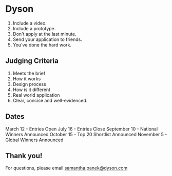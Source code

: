 # Dyson

1. Include a video.
2. Include a prototype.
3. Don't apply at the last minute.
4. Send your application to friends.
5. You've done the hard work. 

## Judging Criteria 
1. Meets the brief
2. How it works
3. Design process
4. How is it different
5. Real world application
6. Clear, concise and well-evidenced.

## Dates
March 12 - Entries Open 
July 16 - Entries Close 
September 10 - National Winners Announced
October 15 - Top 20 Shortlist Announced
November 5 - Global Winners Announced

## Thank you!
For questions, please email 
samantha.panek@dyson.com 
